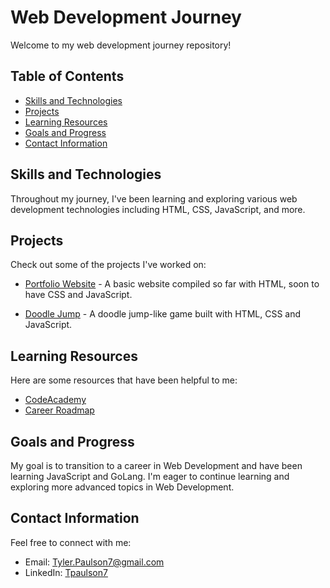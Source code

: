 # Web Development Journey

Welcome to my web development journey repository!

## Table of Contents

- [Skills and Technologies](#skills-and-technologies)
- [Projects](#projects)
- [Learning Resources](#learning-resources)
- [Goals and Progress](#goals-and-progress)
- [Contact Information](#contact-information)

## Skills and Technologies

Throughout my journey, I've been learning and exploring various web development technologies including HTML, CSS, JavaScript, and more.

## Projects

Check out some of the projects I've worked on:

- [Portfolio Website](https://github.com/Tpaulson7/Web_Dev_Journey/tree/master/Portfolio_Website) - A basic website compiled so far with HTML, soon to have CSS and JavaScript.

- [Doodle Jump](https://github.com/Tpaulson7/Web_Dev_Journey/tree/master/Browser_Games/Doodle_Jump) - A doodle jump-like game built with HTML, CSS and JavaScript.

## Learning Resources

Here are some resources that have been helpful to me:

- [CodeAcademy](https://www.codecademy.com/career-journey/back-end-engineer)
- [Career Roadmap](https://roadmap.sh)

## Goals and Progress

My goal is to transition to a career in Web Development and have been learning JavaScript and GoLang. I'm eager to continue learning and exploring more advanced topics in Web Development.

## Contact Information

Feel free to connect with me:

- Email: Tyler.Paulson7@gmail.com
- LinkedIn: [Tpaulson7](https://www.linkedin.com/in/tpaulson7/)

